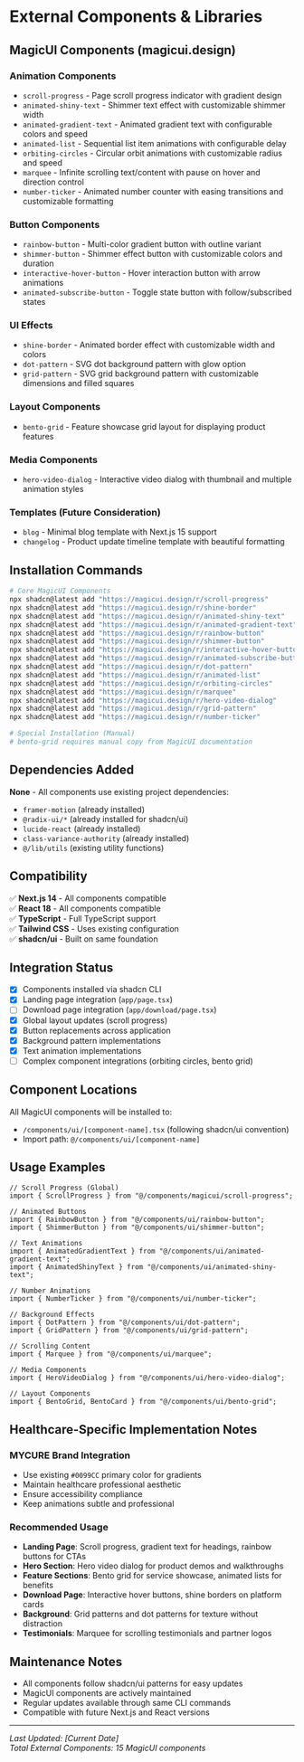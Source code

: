 # External Components & Libraries

## MagicUI Components (magicui.design)

### Animation Components
- `scroll-progress` - Page scroll progress indicator with gradient design
- `animated-shiny-text` - Shimmer text effect with customizable shimmer width
- `animated-gradient-text` - Animated gradient text with configurable colors and speed
- `animated-list` - Sequential list item animations with configurable delay
- `orbiting-circles` - Circular orbit animations with customizable radius and speed
- `marquee` - Infinite scrolling text/content with pause on hover and direction control
- `number-ticker` - Animated number counter with easing transitions and customizable formatting

### Button Components  
- `rainbow-button` - Multi-color gradient button with outline variant
- `shimmer-button` - Shimmer effect button with customizable colors and duration
- `interactive-hover-button` - Hover interaction button with arrow animations
- `animated-subscribe-button` - Toggle state button with follow/subscribed states

### UI Effects
- `shine-border` - Animated border effect with customizable width and colors
- `dot-pattern` - SVG dot background pattern with glow option
- `grid-pattern` - SVG grid background pattern with customizable dimensions and filled squares

### Layout Components
- `bento-grid` - Feature showcase grid layout for displaying product features

### Media Components
- `hero-video-dialog` - Interactive video dialog with thumbnail and multiple animation styles

### Templates (Future Consideration)
- `blog` - Minimal blog template with Next.js 15 support
- `changelog` - Product update timeline template with beautiful formatting

## Installation Commands

```bash
# Core MagicUI Components
npx shadcn@latest add "https://magicui.design/r/scroll-progress"
npx shadcn@latest add "https://magicui.design/r/shine-border"
npx shadcn@latest add "https://magicui.design/r/animated-shiny-text"
npx shadcn@latest add "https://magicui.design/r/animated-gradient-text"
npx shadcn@latest add "https://magicui.design/r/rainbow-button"
npx shadcn@latest add "https://magicui.design/r/shimmer-button"
npx shadcn@latest add "https://magicui.design/r/interactive-hover-button"
npx shadcn@latest add "https://magicui.design/r/animated-subscribe-button"
npx shadcn@latest add "https://magicui.design/r/dot-pattern"
npx shadcn@latest add "https://magicui.design/r/animated-list"
npx shadcn@latest add "https://magicui.design/r/orbiting-circles"
npx shadcn@latest add "https://magicui.design/r/marquee"
npx shadcn@latest add "https://magicui.design/r/hero-video-dialog"
npx shadcn@latest add "https://magicui.design/r/grid-pattern"
npx shadcn@latest add "https://magicui.design/r/number-ticker"

# Special Installation (Manual)
# bento-grid requires manual copy from MagicUI documentation
```

## Dependencies Added

**None** - All components use existing project dependencies:
- `framer-motion` (already installed)
- `@radix-ui/*` (already installed for shadcn/ui)
- `lucide-react` (already installed)
- `class-variance-authority` (already installed)
- `@/lib/utils` (existing utility functions)

## Compatibility

✅ **Next.js 14** - All components compatible  
✅ **React 18** - All components compatible  
✅ **TypeScript** - Full TypeScript support  
✅ **Tailwind CSS** - Uses existing configuration  
✅ **shadcn/ui** - Built on same foundation  

## Integration Status

- [x] Components installed via shadcn CLI
- [x] Landing page integration (`app/page.tsx`)
- [ ] Download page integration (`app/download/page.tsx`)
- [x] Global layout updates (scroll progress)
- [x] Button replacements across application
- [x] Background pattern implementations
- [x] Text animation implementations
- [ ] Complex component integrations (orbiting circles, bento grid)

## Component Locations

All MagicUI components will be installed to:
- `/components/ui/[component-name].tsx` (following shadcn/ui convention)
- Import path: `@/components/ui/[component-name]`

## Usage Examples

```tsx
// Scroll Progress (Global)
import { ScrollProgress } from "@/components/magicui/scroll-progress";

// Animated Buttons
import { RainbowButton } from "@/components/ui/rainbow-button";
import { ShimmerButton } from "@/components/ui/shimmer-button";

// Text Animations
import { AnimatedGradientText } from "@/components/ui/animated-gradient-text";
import { AnimatedShinyText } from "@/components/ui/animated-shiny-text";

// Number Animations
import { NumberTicker } from "@/components/ui/number-ticker";

// Background Effects
import { DotPattern } from "@/components/ui/dot-pattern";
import { GridPattern } from "@/components/ui/grid-pattern";

// Scrolling Content
import { Marquee } from "@/components/ui/marquee";

// Media Components
import { HeroVideoDialog } from "@/components/ui/hero-video-dialog";

// Layout Components
import { BentoGrid, BentoCard } from "@/components/ui/bento-grid";
```

## Healthcare-Specific Implementation Notes

### MYCURE Brand Integration
- Use existing `#0099CC` primary color for gradients
- Maintain healthcare professional aesthetic
- Ensure accessibility compliance
- Keep animations subtle and professional

### Recommended Usage
- **Landing Page**: Scroll progress, gradient text for headings, rainbow buttons for CTAs
- **Hero Section**: Hero video dialog for product demos and walkthroughs
- **Feature Sections**: Bento grid for service showcase, animated lists for benefits
- **Download Page**: Interactive hover buttons, shine borders on platform cards
- **Background**: Grid patterns and dot patterns for texture without distraction
- **Testimonials**: Marquee for scrolling testimonials and partner logos

## Maintenance Notes

- All components follow shadcn/ui patterns for easy updates
- MagicUI components are actively maintained
- Regular updates available through same CLI commands
- Compatible with future Next.js and React versions

---
*Last Updated: [Current Date]*  
*Total External Components: 15 MagicUI components*